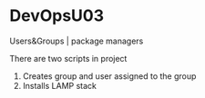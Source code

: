 # DevOpsU03
Users&amp;Groups | package managers

There are two scripts in project
1. Creates group and user assigned to the group
2. Installs LAMP stack

